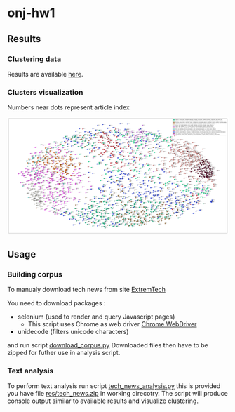 # onj-hw1

## Results
### Clustering data
Results are available [here](https://github.com/JGasp/onj-hw1/blob/master/results/results.txt).

### Clusters visualization
Numbers near dots represent article index

![clusters](https://raw.githubusercontent.com/JGasp/onj-hw1/master/results/clusters.png)

## Usage
### Building corpus
To manualy download tech news from site [ExtremTech](https://www.extremetech.com/)

You need to download packages :
- selenium (used to render and query Javascript pages)
  - This script uses Chrome as web driver [Chrome WebDriver](https://sites.google.com/a/chromium.org/chromedriver/downloads)
- unidecode (filters unicode characters)

and run script [download_corpus.py](https://github.com/JGasp/onj-hw1/blob/master/src/download_corpus.py)
Downloaded files then have to be zipped for futher use in analysis script.

### Text analysis
To perform text analysis run script [tech_news_analysis.py](https://github.com/JGasp/onj-hw1/blob/master/src/tech_news_analysis.py)
this is provided you have file [res/tech_news.zip](https://github.com/JGasp/onj-hw1/blob/master/res/tech_news.zip) in working direcotry. The script will produce console output similar to available results and visualize clustering.

